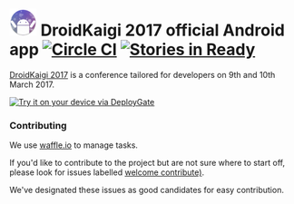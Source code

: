 # ![](app/src/main/res/mipmap-mdpi/ic_launcher.png) DroidKaigi 2017 official Android app [![Circle CI](https://circleci.com/gh/DroidKaigi/conference-app-2017/tree/master.svg?style=svg)](https://circleci.com/gh/DroidKaigi/conference-app-2017/tree/master) [![Stories in Ready](https://badge.waffle.io/DroidKaigi/conference-app-2017.svg?label=ready&title=Ready)](http://waffle.io/DroidKaigi/conference-app-2017)

[DroidKaigi 2017](https://droidkaigi.github.io/2017/en/) is a conference tailored for developers on 9th and 10th March 2017.

[<img src="https://dply.me/rlr6yr/button/large" alt="Try it on your device via DeployGate">](https://dply.me/564onq#install)


### Contributing

We use [waffle.io](https://waffle.io/DroidKaigi/conference-app-2017) to manage tasks.

If you'd like to contribute to the project but are not sure where to start off, please look for issues labelled [welcome contribute)](https://github.com/DroidKaigi/conference-app-2017/labels/welcome%20contribute).

We've designated these issues as good candidates for easy contribution.